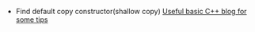 * Find default copy constructor(shallow copy) [Useful basic C++ blog for some tips](http://www.fredosaurus.com/notes-cpp/index.html)
